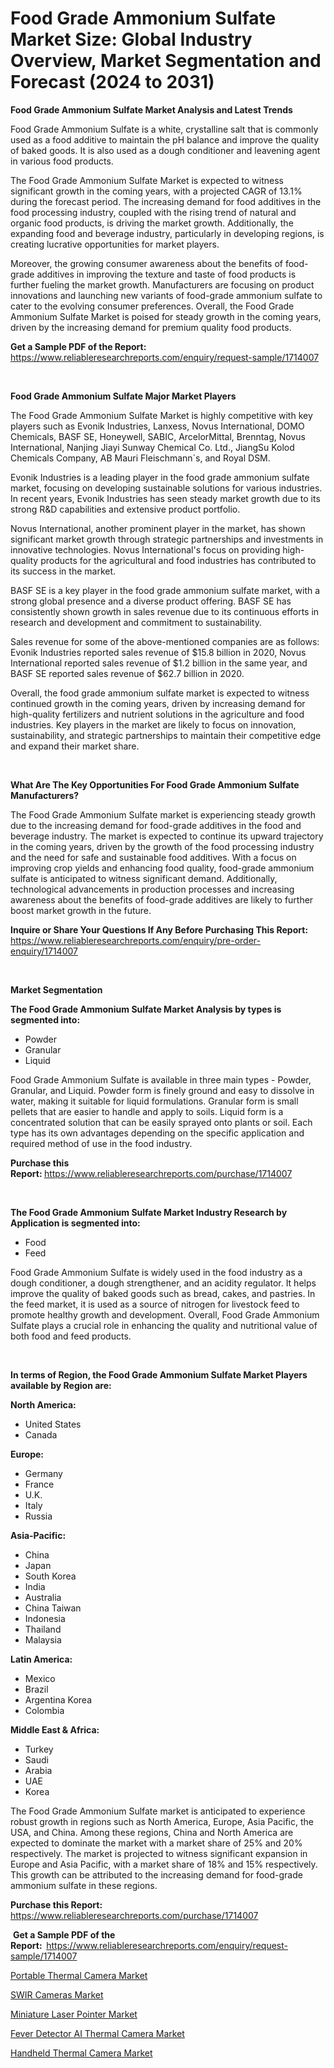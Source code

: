 <p><h1>Food Grade Ammonium Sulfate Market Size: Global Industry Overview, Market Segmentation and Forecast (2024 to 2031)</h1></p><p><strong>Food Grade Ammonium Sulfate Market Analysis and Latest Trends</strong></p>
<p><p>Food Grade Ammonium Sulfate is a white, crystalline salt that is commonly used as a food additive to maintain the pH balance and improve the quality of baked goods. It is also used as a dough conditioner and leavening agent in various food products.</p><p>The Food Grade Ammonium Sulfate Market is expected to witness significant growth in the coming years, with a projected CAGR of 13.1% during the forecast period. The increasing demand for food additives in the food processing industry, coupled with the rising trend of natural and organic food products, is driving the market growth. Additionally, the expanding food and beverage industry, particularly in developing regions, is creating lucrative opportunities for market players.</p><p>Moreover, the growing consumer awareness about the benefits of food-grade additives in improving the texture and taste of food products is further fueling the market growth. Manufacturers are focusing on product innovations and launching new variants of food-grade ammonium sulfate to cater to the evolving consumer preferences. Overall, the Food Grade Ammonium Sulfate Market is poised for steady growth in the coming years, driven by the increasing demand for premium quality food products.</p></p>
<p><strong>Get a Sample PDF of the Report:&nbsp;</strong> <a href="https://www.reliableresearchreports.com/enquiry/request-sample/1714007">https://www.reliableresearchreports.com/enquiry/request-sample/1714007</a></p>
<p>&nbsp;</p>
<p><strong>Food Grade Ammonium Sulfate Major Market Players</strong></p>
<p><p>The Food Grade Ammonium Sulfate Market is highly competitive with key players such as Evonik Industries, Lanxess, Novus International, DOMO Chemicals, BASF SE, Honeywell, SABIC, ArcelorMittal, Brenntag, Novus International, Nanjing Jiayi Sunway Chemical Co. Ltd., JiangSu Kolod Chemicals Company, AB Mauri Fleischmann`s, and Royal DSM.</p><p>Evonik Industries is a leading player in the food grade ammonium sulfate market, focusing on developing sustainable solutions for various industries. In recent years, Evonik Industries has seen steady market growth due to its strong R&D capabilities and extensive product portfolio.</p><p>Novus International, another prominent player in the market, has shown significant market growth through strategic partnerships and investments in innovative technologies. Novus International's focus on providing high-quality products for the agricultural and food industries has contributed to its success in the market.</p><p>BASF SE is a key player in the food grade ammonium sulfate market, with a strong global presence and a diverse product offering. BASF SE has consistently shown growth in sales revenue due to its continuous efforts in research and development and commitment to sustainability.</p><p>Sales revenue for some of the above-mentioned companies are as follows: Evonik Industries reported sales revenue of $15.8 billion in 2020, Novus International reported sales revenue of $1.2 billion in the same year, and BASF SE reported sales revenue of $62.7 billion in 2020.</p><p>Overall, the food grade ammonium sulfate market is expected to witness continued growth in the coming years, driven by increasing demand for high-quality fertilizers and nutrient solutions in the agriculture and food industries. Key players in the market are likely to focus on innovation, sustainability, and strategic partnerships to maintain their competitive edge and expand their market share.</p></p>
<p>&nbsp;</p>
<p><strong>What Are The Key Opportunities For Food Grade Ammonium Sulfate Manufacturers?</strong></p>
<p><p>The Food Grade Ammonium Sulfate market is experiencing steady growth due to the increasing demand for food-grade additives in the food and beverage industry. The market is expected to continue its upward trajectory in the coming years, driven by the growth of the food processing industry and the need for safe and sustainable food additives. With a focus on improving crop yields and enhancing food quality, food-grade ammonium sulfate is anticipated to witness significant demand. Additionally, technological advancements in production processes and increasing awareness about the benefits of food-grade additives are likely to further boost market growth in the future.</p></p>
<p><strong>Inquire or Share Your Questions If Any Before Purchasing This Report:</strong> <a href="https://www.reliableresearchreports.com/enquiry/pre-order-enquiry/1714007">https://www.reliableresearchreports.com/enquiry/pre-order-enquiry/1714007</a></p>
<p>&nbsp;</p>
<p><strong>Market Segmentation</strong></p>
<p><strong>The Food Grade Ammonium Sulfate Market Analysis by types is segmented into:</strong></p>
<p><ul><li>Powder</li><li>Granular</li><li>Liquid</li></ul></p>
<p><p>Food Grade Ammonium Sulfate is available in three main types - Powder, Granular, and Liquid. Powder form is finely ground and easy to dissolve in water, making it suitable for liquid formulations. Granular form is small pellets that are easier to handle and apply to soils. Liquid form is a concentrated solution that can be easily sprayed onto plants or soil. Each type has its own advantages depending on the specific application and required method of use in the food industry.</p></p>
<p><strong>Purchase this Report:&nbsp;</strong><a href="https://www.reliableresearchreports.com/purchase/1714007">https://www.reliableresearchreports.com/purchase/1714007</a></p>
<p>&nbsp;</p>
<p><strong>The Food Grade Ammonium Sulfate Market Industry Research by Application is segmented into:</strong></p>
<p><ul><li>Food</li><li>Feed</li></ul></p>
<p><p>Food Grade Ammonium Sulfate is widely used in the food industry as a dough conditioner, a dough strengthener, and an acidity regulator. It helps improve the quality of baked goods such as bread, cakes, and pastries. In the feed market, it is used as a source of nitrogen for livestock feed to promote healthy growth and development. Overall, Food Grade Ammonium Sulfate plays a crucial role in enhancing the quality and nutritional value of both food and feed products.</p></p>
<p>&nbsp;</p>
<p><strong>In terms of Region, the Food Grade Ammonium Sulfate Market Players available by Region are:</strong></p>
<p>
    <p> <strong> North America: </strong>
        <ul>
            <li>United States</li>
            <li>Canada</li>
        </ul>
        </p> 
    <p> <strong> Europe: </strong>
        <ul>
            <li>Germany</li>
            <li>France</li>
            <li>U.K.</li>
            <li>Italy</li>
            <li>Russia</li>
        </ul>
        </p> 
    <p> <strong> Asia-Pacific: </strong>
        <ul>
            <li>China</li>
            <li>Japan</li>
            <li>South Korea</li>
            <li>India</li>
            <li>Australia</li>
            <li>China Taiwan</li>
            <li>Indonesia</li>
            <li>Thailand</li>
            <li>Malaysia</li>
        </ul>
        </p> 
    <p> <strong> Latin America: </strong>
        <ul>
            <li>Mexico</li>
            <li>Brazil</li>
            <li>Argentina Korea</li>
            <li>Colombia</li>
        </ul>
        </p> 
    <p> <strong> Middle East & Africa: </strong>
        <ul>
            <li>Turkey</li>
            <li>Saudi</li>
            <li>Arabia</li>
            <li>UAE</li>
            <li>Korea</li>
        </ul>
    </p>
    </p>
<p><p>The Food Grade Ammonium Sulfate market is anticipated to experience robust growth in regions such as North America, Europe, Asia Pacific, the USA, and China. Among these regions, China and North America are expected to dominate the market with a market share of 25% and 20% respectively. The market is projected to witness significant expansion in Europe and Asia Pacific, with a market share of 18% and 15% respectively. This growth can be attributed to the increasing demand for food-grade ammonium sulfate in these regions.</p></p>
<p><strong>Purchase this Report: </strong><a href="https://www.reliableresearchreports.com/purchase/1714007">https://www.reliableresearchreports.com/purchase/1714007</a></p>
<p>&nbsp;<strong>Get a Sample PDF of the Report:&nbsp;&nbsp;</strong><a href="https://www.reliableresearchreports.com/enquiry/request-sample/1714007">https://www.reliableresearchreports.com/enquiry/request-sample/1714007</a></p>
<p><strong></strong></p>
<p><p><a href="https://github.com/seekum/Market-Research-Report-List-1/blob/main/portable-thermal-camera-market.md">Portable Thermal Camera Market</a></p><p><a href="https://github.com/globismark/Market-Research-Report-List-2/blob/main/swir-cameras-market.md">SWIR Cameras Market</a></p><p><a href="https://github.com/prosalinda88/Market-Research-Report-List-3/blob/main/miniature-laser-pointer-market.md">Miniature Laser Pointer Market</a></p><p><a href="https://github.com/NorbertYates/Market-Research-Report-List-3/blob/main/fever-detector-ai-thermal-camera-market.md">Fever Detector AI Thermal Camera Market</a></p><p><a href="https://github.com/nancykennedykellievqfqt2/Market-Research-Report-List-1/blob/main/handheld-thermal-camera-market.md">Handheld Thermal Camera Market</a></p></p>